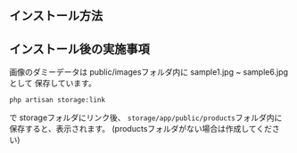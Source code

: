 ## インストール方法

## インストール後の実施事項

画像のダミーデータは
public/imagesフォルダ内に
sample1.jpg ~ sample6.jpgとして
保存しています。

```
php artisan storage:link
```

で storageフォルダにリンク後、
`storage/app/public/products`フォルダ内に
保存すると、表示されます。
(productsフォルダがない場合は作成してください)
